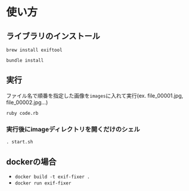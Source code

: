 # 使い方

## ライブラリのインストール

`brew install exiftool`

`bundle install`

## 実行

ファイル名で順番を指定した画像を`images`に入れて実行(ex. file_00001.jpg, file_00002.jpg...)

`ruby code.rb`

### 実行後にimageディレクトリを開くだけのシェル

`. start.sh`


## dockerの場合
- `docker build -t exif-fixer .`
- `docker run exif-fixer`